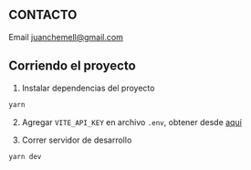 ## CONTACTO
Email
juanchemell@gmail.com

## Corriendo el proyecto
1. Instalar dependencias del proyecto
```bash
yarn
```

2. Agregar `VITE_API_KEY` en archivo `.env`, obtener desde [aquí](https://home.openweathermap.org/api_keys)

3. Correr servidor de desarrollo
```bash
yarn dev
```
